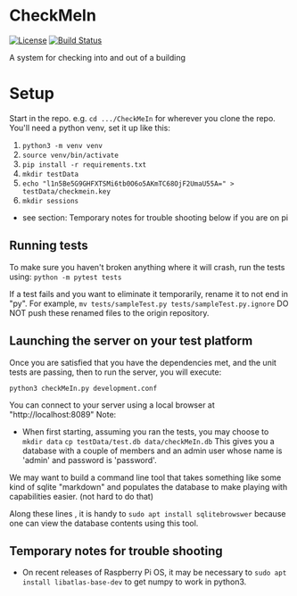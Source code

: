 
[comment]: # (-*-coding: utf-8-*-)
# CheckMeIn
[![License](https://img.shields.io/badge/license-MIT-green)](https://en.wikipedia.org/wiki/MIT_License)
[![Build Status](https://github.com/cnobile2012/CheckMeIn/actions/workflows/main.yml/badge.svg?branch=development)](https://github.com/cnobile2012/CheckMeIn/actions/workflows/main.yml)

A system for checking into and out of a building

# Setup
Start in the repo. e.g. ```cd .../CheckMeIn``` for wherever you clone the repo.
You'll need a python venv, set it up like this:
  1. ```python3 -m venv venv```
  2. ```source venv/bin/activate```
  3. ```pip install -r requirements.txt```
  4. ```mkdir testData```
  5. ```echo "l1n5Be5G9GHFXTSMi6tb0O6o5AKmTC68OjF2UmaU55A=" > testData/checkmein.key```
  6. ```mkdir sessions```
* see section: Temporary notes for trouble shooting below if you are on pi

## Running tests
To make sure you haven't broken anything where it will crash, run the tests using:
  ```python -m pytest tests```

If a test fails and you want to eliminate it temporarily, rename it to not end in "py". For example,
```mv tests/sampleTest.py tests/sampleTest.py.ignore```
DO NOT push these renamed files to the origin repository.

## Launching the server on your test platform
Once you are satisfied that you have the dependencies met, and the unit tests are passing, then to run the
server, you will execute:

```python3 checkMeIn.py development.conf```

You can connect to your server using a local browser at "http://localhost:8089"
Note:
* When first starting, assuming you ran the tests, you may choose to
```mkdir data```
```cp testData/test.db data/checkMeIn.db```
This gives you a database with a couple of members and an admin user whose name
is 'admin' and password is 'password'.

We may want to build a command line tool that takes something like some kind of sqlite "markdown"
and populates the database to make playing with capabilities easier. (not hard to do that)

Along these lines , it is handy to
```sudo apt install sqlitebrowswer```
because one can view the database contents using this tool.

## Temporary notes for trouble shooting
* On recent releases of Raspberry Pi OS, it may be necessary to
```sudo apt install libatlas-base-dev```
to get numpy to work in python3.
